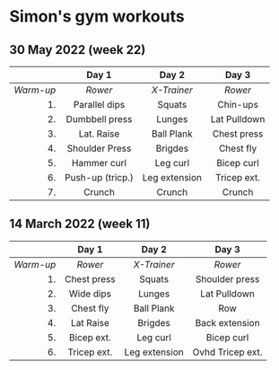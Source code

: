 # Simon's gym workouts

## 30 May 2022 (week 22)

|           |    **Day 1**     |   **Day 2**   |  **Day 3**   |
|----------:|:----------------:|:-------------:|:------------:|
| *Warm-up* |     *Rower*      |  *X-Trainer*  |   *Rower*    |  
|        1. |  Parallel dips   |    Squats     |   Chin-ups   |
|        2. |  Dumbbell press  |    Lunges     | Lat Pulldown |
|        3. |    Lat. Raise    |  Ball Plank   | Chest press  |
|        4. |  Shoulder Press  |    Brigdes    |  Chest fly   |
|        5. |   Hammer curl    |   Leg curl    |  Bicep curl  |
|        6. | Push-up (tricp.) | Leg extension | Tricep ext.  |
 |        7. |      Crunch      |    Crunch     |    Crunch    |

## 14 March 2022 (week 11)

|            |  **Day 1**  |   **Day 2**   |    **Day 3**     |
|-----------:|:-----------:|:-------------:|:----------------:|
|  *Warm-up* |   *Rower*   |  *X-Trainer*  |     *Rower*      |  
|         1. | Chest press |    Squats     |  Shoulder press  |
|         2. |  Wide dips  |    Lunges     |   Lat Pulldown   |
|         3. |  Chest fly  |  Ball Plank   |       Row        |
|         4. |  Lat Raise  |    Brigdes    |  Back extension  |
|         5. | Bicep ext.  |   Leg curl    |    Bicep curl    |
|         6. | Tricep ext. | Leg extension | Ovhd Tricep ext. |